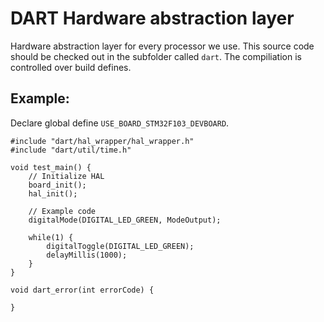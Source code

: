 # DART Hardware abstraction layer
Hardware abstraction layer for every processor we use. This source code should be checked out in the subfolder called `dart`.
The compiliation is controlled over build defines.

## Example:

Declare global define `USE_BOARD_STM32F103_DEVBOARD`.

```
#include "dart/hal_wrapper/hal_wrapper.h"
#include "dart/util/time.h"

void test_main() {
	// Initialize HAL
	board_init();
	hal_init();

	// Example code
	digitalMode(DIGITAL_LED_GREEN, ModeOutput);

	while(1) {
		digitalToggle(DIGITAL_LED_GREEN);
		delayMillis(1000);
	}
}

void dart_error(int errorCode) {

}
```
